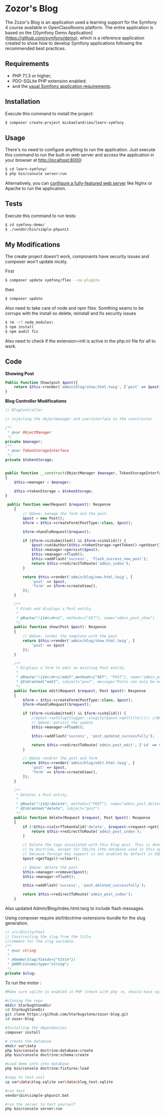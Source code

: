 Zozor's Blog
============

The Zozor's Blog is an application used a learning support for the Symfony 4 course available in OpenClassRooms platform.
The entire application is based on the []Symfony Demo Application](https://github.com/symfony/demo), which is a reference application created to show how
to develop Symfony applications following the recommended best practices.

Requirements
------------

  * PHP 7.1.3 or higher;
  * PDO-SQLite PHP extension enabled;
  * and the [usual Symfony application requirements][1].

Installation
------------

Execute this command to install the project:

```bash
$ composer create-project mickaelandrieu/learn-symfony
```

Usage
-----

There's no need to configure anything to run the application. Just execute this
command to run the built-in web server and access the application in your
browser at <http://localhost:8000>:

```bash
$ cd learn-symfony/
$ php bin/console server:run
```

Alternatively, you can [configure a fully-featured web server][2] like Nginx
or Apache to run the application.

Tests
-----

Execute this command to run tests:

```bash
$ cd symfony-demo/
$ ./vendor/bin/simple-phpunit
```

[1]: https://symfony.com/doc/current/reference/requirements.html
[2]: https://symfony.com/doc/current/cookbook/configuration/web_server_configuration.html

My Modifications
------------

The create project doesn't work, componants have security issues and composer won't update nicely.

First 
```bash
$ composer update symfony/flex --no-plugins
```

then
```bash
$ composer update
```

Also need to take care of node and npm files. Somthing seams to be corrups with the install so delete, 
reinstall and fix security issues

```bash
$ rm -rf node_modules\
$ npm install
$ npm audit fix
```

Also need to check if the extension=intl is active in the php.ini file for all to work.

Code
------------
**Showing Post**
```php
Public Function Show(post $post){
    return $this->render('admin/blog/show.html.twig', ['post' => $post]);
}
```

**Blog Controller Modifications**
```php
// BlogController

// injecting the objectmanager and userinterface in the constructor

/**
 * @var ObjectManager
 */
private $manager;
/**
 * @var TokenStorageInterface
 */
private $tokenStorage;


public function __construct(ObjectManager $manager, TokenStorageInterface $tokenStorage)
{
    $this->manager = $manager;

    $this->tokenStorage = $tokenStorage;
}

 public function new(Request $request): Response
    {
        // @done: manage the form and the post.
        $post = new Post();
        $form = $this->createForm(PostType::class, $post);

        $form->handleRequest($request);

        if ($form->isSubmitted() && $form->isValid()) {
            $post->setAuthor($this->tokenStorage->getToken()->getUser());
            $this->manager->persist($post);
            $this->manager->flush();
            $this->addFlash('success', 'flash_success_new_post');
            return $this->redirectToRoute('admin_index');
        }

        return $this->render('admin/blog/new.html.twig', [
            'post' => $post,
            'form' => $form->createView(),
        ]);
    }

    /**
     * Finds and displays a Post entity.
     *
     * @Route("/{id<\d+>}", methods={"GET"}, name="admin_post_show")
     */
    public function show(Post $post): Response
    {
        // @done: render the template with the post
        return $this->render('admin/blog/show.html.twig', [
            'post' => $post
        ]);
    }

    /**
     * Displays a form to edit an existing Post entity.
     *
     * @Route("/{id<\d+>}/edit",methods={"GET", "POST"}, name="admin_post_edit")
     * @IsGranted("edit", subject="post", message="Posts can only be edited by their authors.")
     */
    public function edit(Request $request, Post $post): Response
    {
        $form = $this->createForm(PostType::class, $post);
        $form->handleRequest($request);

        if ($form->isSubmitted() && $form->isValid()) {
            //$post->setSlug(Slugger::slugify($post->getTitle())); //No longer needed with Gedmo
            // @done: persist the update
            $this->manager->flush();

            $this->addFlash('success', 'post.updated_successfully');

            return $this->redirectToRoute('admin_post_edit', ['id' => $post->getId()]);
        }

        // @done rendrer the post and form
        return $this->render('admin/blog/edit.html.twig', [
            'post' => $post,
            'form' => $form->createView(),
        ]);
    }

    /**
     * Deletes a Post entity.
     *
     * @Route("/{id}/delete", methods={"POST"}, name="admin_post_delete")
     * @IsGranted("delete", subject="post")
     */
    public function delete(Request $request, Post $post): Response
    {
        if (!$this->isCsrfTokenValid('delete', $request->request->get('token'))) {
            return $this->redirectToRoute('admin_post_index');
        }

        // Delete the tags associated with this blog post. This is done automatically
        // by Doctrine, except for SQLite (the database used in this application)
        // because foreign key support is not enabled by default in SQLite
        $post->getTags()->clear();

        // @done: delete the post
        $this->manager->remove($post);
        $this->manager->flush();

        $this->addFlash('success', 'post.deleted_successfully');

        return $this->redirectToRoute('admin_post_index');
    }
```
Also updated Admin/Blog/index.html.twig to include flash messages.


Using 
composer require stof/doctrine-extensions-bundle for the slug generation.
```php
// src/Entity/Post
// Constructing the slug from the title
//comment for the slug variable.
/**
 * @var string
 *
 * @Gedmo\Slug(fields={"title"})
 * @ORM\Column(type="string")
 */
private $slug;
```


To run the motor :

```bash
#Make sure sqlite is enabled in PHP (check with php -m, should have sqlite3 and pdo_sqlite)

#cloning the repo
mkdir StarbugStoneDir
cd StarbugStoneDir
git clone https://github.com/Starbugstone/zozor-blog.git
cd zozor-blog

#Installing the dependancies
composer install

# create the database
mkdir var\data
php bin/console doctrine:database:create
php bin/console doctrine:schema:create

#Load demo info into database
php bin/console doctrine:fixtures:load

#copy to test unit
cp var\data\blog.sqlite var\data\blog_test.sqlite

#run test
vendor\bin\simple-phpunit.bat

#run the server to test yourself
php bin/console server:run
```
